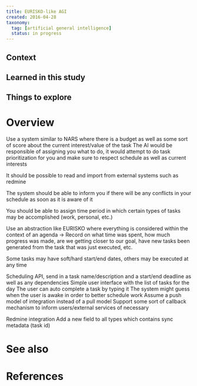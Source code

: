 ```yaml
---
title: EURISKO-like AGI
created: 2016-04-28
taxonomy:
  tag: [artificial general intelligence]
  status: in progress
---
```


## Context

## Learned in this study

## Things to explore

# Overview
Use a system similar to NARS where there is a budget as well as some sort of score about the current interest/value of the task
The AI would be responsible of assigning you what to do, it would attempt to do task prioritization for you and make sure to respect schedule as well as current interests

It should be possible to read and import from external systems such as redmine

The system should be able to inform you if there will be any conflicts in your schedule as soon as it is aware of it

You should be able to assign time period in which certain types of tasks may be accomplished (work, personal, etc.)

Use an abstraction like EURISKO where everything is considered within the context of an agenda -> Record on what time was spent, how much progress was made, are we getting closer to our goal, have new tasks been generated from the task that was just executed, etc.

Some tasks may have soft/hard start/end dates, others may be executed at any time

Scheduling API, send in a task name/description and a start/end deadline as well as any dependencies
Simple user interface with the list of tasks for the day
The user can auto complete a task by typing it
The system might guess when the user is awake in order to better schedule work
Assume a push model of integration instead of a pull model
Support some sort of callback mechanism to inform users/external services of necessary

Redmine integration
Add a new field to all types which contains sync metadata (task id)

# See also

# References

